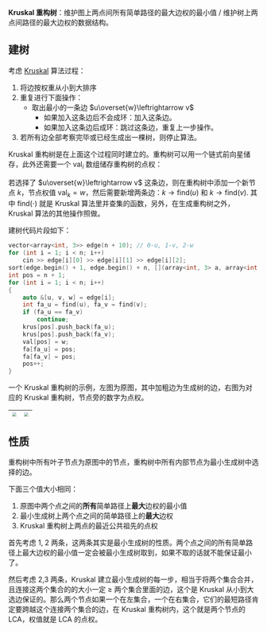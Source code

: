 **Kruskal 重构树**：维护图上两点间所有简单路径的最大边权的最小值 / 维护树上两点间路径的最大边权的数据结构。

<!--more-->

## 建树

考虑 [Kruskal](https://io.zouht.com/32.html) 算法过程：

1. 将边按权重从小到大排序
2. 重复进行下面操作：
   - 取出最小的一条边 $u\overset{w}\leftrightarrow v$
     - 如果加入这条边后不会成环：加入这条边。
     - 如果加入这条边后成环：跳过这条边，重复上一步操作。
3. 若所有边全部考察完毕或已经生成出一棵树，则停止算法。

Kruskal 重构树是在上面这个过程同时建立的。重构树可以用一个链式前向星储存，此外还需要一个 $\text{val}_i$ 数组储存重构树的点权：

若选择了 $u\overset{w}\leftrightarrow v$ 这条边，则在重构树中添加一个新节点 $k$，节点权值 $\text{val}_k=w$，然后需要新增两条边：$k\to\text{find}(u)$ 和 $k\to\text{find}(v)$. 其中 $\text{find}(\cdot)$ 就是 Kruskal 算法里并查集的函数，另外，在生成重构树之外，Kruskal 算法的其他操作照做。

建树代码片段如下：

```cpp
vector<array<int, 3>> edge(n + 10); // 0-u, 1-v, 2-w
for (int i = 1; i < n; i++)
    cin >> edge[i][0] >> edge[i][1] >> edge[i][2];
sort(edge.begin() + 1, edge.begin() + n, [](array<int, 3> a, array<int, 3> b) { return a[2] < b[2]; });
int pos = n + 1;
for (int i = 1; i < n; i++)
{
    auto &[u, v, w] = edge[i];
    int fa_u = find(u), fa_v = find(v);
    if (fa_u == fa_v)
        continue;
    krus[pos].push_back(fa_u);
    krus[pos].push_back(fa_v);
    val[pos] = w;
    fa[fa_u] = pos;
    fa[fa_v] = pos;
    pos++;
}
```

一个 Kruskal 重构树的示例，左图为原图，其中加粗边为生成树的边，右图为对应的 Kruskal 重构树，节点旁的数字为点权。

| <img src="https://assets.zouht.com/img/note/137-01.webp" style="zoom:50%;" /> | <img src="https://assets.zouht.com/img/note/137-02.webp" style="zoom:50%;" /> |
| ------------------------------------------------------------ | ------------------------------------------------------------ |

## 性质

重构树中所有叶子节点为原图中的节点，重构树中所有内部节点为最小生成树中选择的边。

下面三个值大小相同：

1. 原图中两个点之间的**所有**简单路径上**最大**边权的最小值
2. 最小生成树上两个点之间的简单路径上的**最大**边权
3. Kruskal 重构树上两点的最近公共祖先的点权

首先考虑 1, 2 两条，这两条其实是最小生成树的性质。两个点之间的所有简单路径上最大边权的最小值一定会被最小生成树取到，如果不取的话就不能保证最小了。

然后考虑 2,3 两条，Kruskal 建立最小生成树的每一步，相当于将两个集合合并，且连接这两个集合的的大小一定 $\geq$ 两个集合里面的边，这个是 Kruskal 从小到大选边保证的。那么两个节点如果一个在左集合，一个在右集合，它们的最短路径肯定要跨越这个连接两个集合的边，在 Kruskal 重构树内，这个就是两个节点的 LCA，权值就是 LCA 的点权。